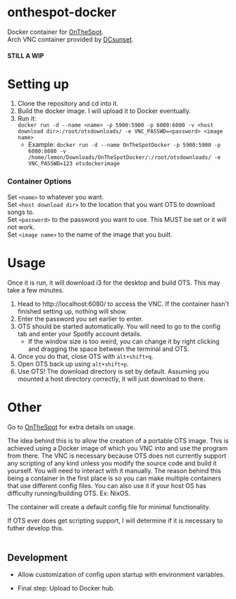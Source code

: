 # onthespot-docker </br>
Docker container for [OnTheSpot](https://github.com/casualsnek/onthespot). </br>
Arch VNC container provided by [DCsunset](https://github.com/DCsunset/docker-i3-arch-vnc). </br>

#### STILL A WIP </br>

# Setting up </br>
1. Clone the repository and cd into it. </br>
2. Build the docker image. I will upload it to Docker eventually. </br>
3. Run it: </br>
`docker run -d --name <name> -p 5900:5900 -p 6080:6080 -v <host download dir>:/root/otsdownloads/ -e VNC_PASSWD=<password> <image name>` </br>
   - Example: `docker run -d --name OnTheSpotDocker -p 5900:5900 -p 6080:6080 -v /home/lemon/Downloads/OnTheSpotDocker/:/root/otsdownloads/ -e VNC_PASSWD=123 otsdockerimage`

### Container Options </br>
Set `<name>` to whatever you want. </br>
Set `<host download dir>` to the location that you want OTS to download songs to. </br>
Set `<password>` to the password you want to use. This MUST be set or it will not work. </br>
Set `<image name>` to the name of the image that you built. </br>

# Usage </br>
Once it is run, it will download i3 for the desktop and build OTS. This may take a few minutes. </br>
1. Head to http://localhost:6080/ to access the VNC. If the container hasn't finished setting up, nothing will show.
2. Enter the password you set earlier to enter. </br>
3. OTS should be started automatically. You will need to go to the config tab and enter your Spotify account details.
   - If the window size is too weird, you can change it by right clicking and dragging the space between the terminal and OTS.
4. Once you do that, close OTS with `alt+shift+q`. </br>
5. Open OTS back up using `alt+shift+p`. </br>
6. Use OTS! The download directory is set by default. Assuming you mounted a host directory correctly, it will just download to there. </br>

# Other </br>

Go to [OnTheSpot](https://github.com/casualsnek/onthespot) for extra details on usage. </br>

The idea behind this is to allow the creation of a portable OTS image. This is achieved using a Docker image of which you VNC into and use the program from there. The VNC is necessary because OTS does not currently support any scripting of any kind unless you modify the source code and build it yourself. You will need to interact with it manually. The reason behind this being a container in the first place is so you can make multiple containers that use different config files. You can also use it if your host OS has difficulty running/building OTS. Ex: NixOS. </br>

The container will create a default config file for minimal functionality. </br>

If OTS ever does get scripting support, I will determine if it is necessary to futher develop this. </br>
</br>

## Development
- Allow customization of config upon startup with environment variables. </br>

- Final step: Upload to Docker hub. </br>

